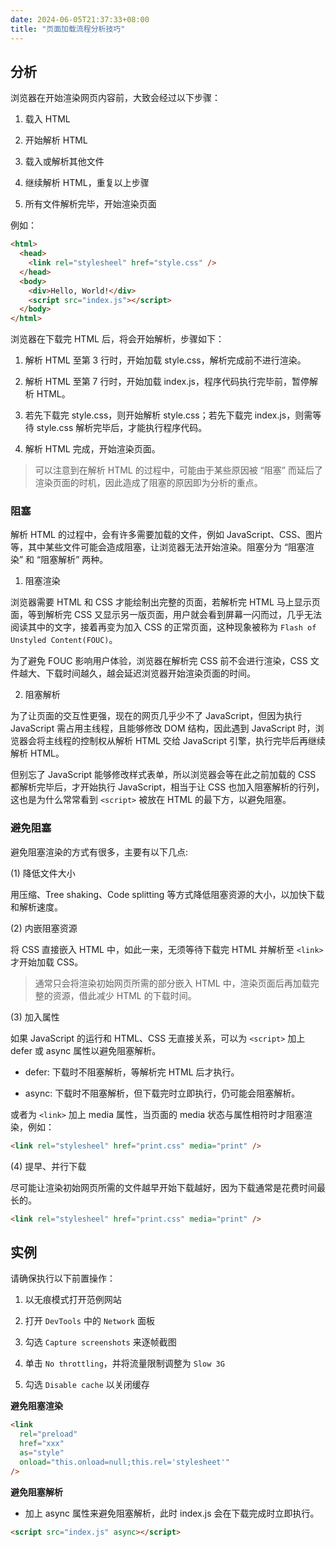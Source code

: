 ```yaml
---
date: 2024-06-05T21:37:33+08:00
title: "页面加载流程分析技巧"
---
```


## 分析

浏览器在开始渲染网页内容前，大致会经过以下步骤：

1. 载入 HTML

2. 开始解析 HTML

3. 载入或解析其他文件

4. 继续解析 HTML，重复以上步骤

5. 所有文件解析完毕，开始渲染页面

例如：

```html
<html>
  <head>
    <link rel="stylesheel" href="style.css" />
  </head>
  <body>
    <div>Hello, World!</div>
    <script src="index.js"></script>
  </body>
</html>
```

浏览器在下载完 HTML 后，将会开始解析，步骤如下：

1. 解析 HTML 至第 3 行时，开始加载 style.css，解析完成前不进行渲染。

2. 解析 HTML 至第 7 行时，开始加载 index.js，程序代码执行完毕前，暂停解析 HTML。

3. 若先下载完 style.css，则开始解析 style.css；若先下载完 index.js，则需等待 style.css 解析完毕后，才能执行程序代码。

4. 解析 HTML 完成，开始渲染页面。

> 可以注意到在解析 HTML 的过程中，可能由于某些原因被 “阻塞” 而延后了渲染页面的时机，因此造成了阻塞的原因即为分析的重点。

### 阻塞

解析 HTML 的过程中，会有许多需要加载的文件，例如 JavaScript、CSS、图片等，其中某些文件可能会造成阻塞，让浏览器无法开始渲染。阻塞分为 “阻塞渲染” 和 “阻塞解析” 两种。

1. 阻塞渲染

浏览器需要 HTML 和 CSS 才能绘制出完整的页面，若解析完 HTML 马上显示页面，等到解析完 CSS 又显示另一版页面，用户就会看到屏幕一闪而过，几乎无法阅读其中的文字，接着再变为加入 CSS 的正常页面，这种现象被称为 `Flash of Unstyled Content(FOUC)`。

为了避免 FOUC 影响用户体验，浏览器在解析完 CSS 前不会进行渲染，CSS 文件越大、下载时间越久，越会延迟浏览器开始渲染页面的时间。

2. 阻塞解析

为了让页面的交互性更强，现在的网页几乎少不了 JavaScript，但因为执行 JavaScript 需占用主线程，且能够修改 DOM 结构，因此遇到 JavaScript 时，浏览器会将主线程的控制权从解析 HTML 交给 JavaScript 引擎，执行完毕后再继续解析 HTML。

但别忘了 JavaScript 能够修改样式表单，所以浏览器会等在此之前加载的 CSS 都解析完毕后，才开始执行 JavaScript，相当于让 CSS 也加入阻塞解析的行列，这也是为什么常常看到 `<script>` 被放在 HTML 的最下方，以避免阻塞。

### 避免阻塞

避免阻塞渲染的方式有很多，主要有以下几点:

(1) 降低文件大小

用压缩、Tree shaking、Code splitting 等方式降低阻塞资源的大小，以加快下载和解析速度。

(2) 内嵌阻塞资源

将 CSS 直接嵌入 HTML 中，如此一来，无须等待下载完 HTML 并解析至 `<link>` 才开始加载 CSS。

> 通常只会将渲染初始网页所需的部分嵌入 HTML 中，渲染页面后再加载完整的资源，借此减少 HTML 的下载时间。

(3) 加入属性

如果 JavaScript 的运行和 HTML、CSS 无直接关系，可以为 `<script>` 加上 defer 或 async 属性以避免阻塞解析。

- defer: 下载时不阻塞解析，等解析完 HTML 后才执行。

- async: 下载时不阻塞解析，但下载完时立即执行，仍可能会阻塞解析。

或者为 `<link>` 加上 media 属性，当页面的 media 状态与属性相符时才阻塞渲染，例如：

```html
<link rel="stylesheel" href="print.css" media="print" />
```

(4) 提早、并行下载

尽可能让渲染初始网页所需的文件越早开始下载越好，因为下载通常是花费时间最长的。

```html
<link rel="stylesheel" href="print.css" media="print" />
```

## 实例

请确保执行以下前置操作：

1. 以无痕模式打开范例网站

2. 打开 `DevTools` 中的 `Network` 面板

3. 勾选 `Capture screenshots` 来逐帧截图

4. 单击 `No throttling`，并将流量限制调整为 `Slow 3G`

5. 勾选 `Disable cache` 以关闭缓存

**避免阻塞渲染**

```html
<link
  rel="preload"
  href="xxx"
  as="style"
  onload="this.onload=null;this.rel='stylesheet'"
/>
```

**避免阻塞解析**

- 加上 async 属性来避免阻塞解析，此时 index.js 会在下载完成时立即执行。

```html
<script src="index.js" async></script>
```
